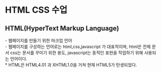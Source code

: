 <h1>HTML CSS 수업</h1>
<h2>HTML(HyperText Markup Language)</h2>
- 웹페이지를 만들기 위한 마크업 언어<br>
- 웹페이지를 구성하는 언어로는 html,css,javascript 가 대표적이며, html은 전체 문서 css는 문서를 꾸미기 위한 용도, javascript는 동적인 표현을 작업하기 위해 사용되는 언어이다.<br>
* HTML은 HTML4.01 과 XHTML1.0을 거쳐 현재 HTML5가 탄생되었다.